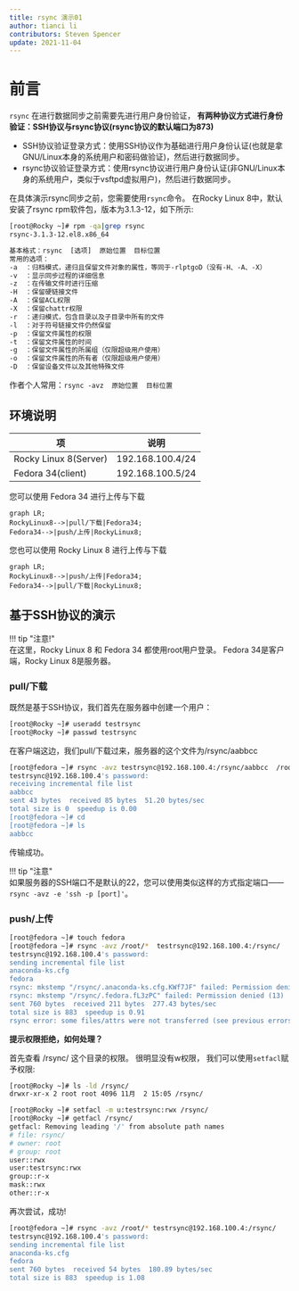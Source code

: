 ```yaml
---
title: rsync 演示01
author: tianci li
contributors: Steven Spencer
update: 2021-11-04
---
```


# 前言

`rsync` 在进行数据同步之前需要先进行用户身份验证， **有两种协议方式进行身份验证：SSH协议与rsync协议(rsync协议的默认端口为873)**

* SSH协议验证登录方式：使用SSH协议作为基础进行用户身份认证(也就是拿GNU/Linux本身的系统用户和密码做验证)，然后进行数据同步。
* rsync协议验证登录方式：使用rsync协议进行用户身份认证(非GNU/Linux本身的系统用户，类似于vsftpd虚拟用户)，然后进行数据同步。

在具体演示rsync同步之前，您需要使用`rsync`命令。 在Rocky Linux 8中，默认安装了rsync rpm软件包，版本为3.1.3-12，如下所示:

```bash
[root@Rocky ~]# rpm -qa|grep rsync
rsync-3.1.3-12.el8.x86_64
```

```txt
基本格式：rsync  [选项]  原始位置  目标位置
常用的选项：
-a  ：归档模式，递归且保留文件对象的属性，等同于-rlptgoD（没有-H、-A、-X）
-v  ：显示同步过程的详细信息
-z  ：在传输文件时进行压缩
-H  ：保留硬链接文件
-A  ：保留ACL权限
-X  ：保留chattr权限
-r  ：递归模式，包含目录以及子目录中所有的文件
-l  ：对于符号链接文件仍然保留
-p  ：保留文件属性的权限
-t  ：保留文件属性的时间
-g  ：保留文件属性的所属组（仅限超级用户使用）
-o  ：保留文件属性的所有者（仅限超级用户使用）
-D  ：保留设备文件以及其他特殊文件
```

作者个人常用：`rsync -avz  原始位置  目标位置`

## 环境说明

| 项                     | 说明               |
| --------------------- | ---------------- |
| Rocky Linux 8(Server) | 192.168.100.4/24 |
| Fedora 34(client)     | 192.168.100.5/24 |

您可以使用 Fedora 34 进行上传与下载

```mermaid
graph LR;
RockyLinux8-->|pull/下载|Fedora34;
Fedora34-->|push/上传|RockyLinux8;
```

您也可以使用 Rocky Linux 8 进行上传与下载

```mermaid
graph LR;
RockyLinux8-->|push/上传|Fedora34;
Fedora34-->|pull/下载|RockyLinux8;
```

## 基于SSH协议的演示

!!! tip "注意!"  
在这里，Rocky Linux 8 和 Fedora 34 都使用root用户登录。 Fedora 34是客户端，Rocky Linux 8是服务器。

### pull/下载

既然是基于SSH协议，我们首先在服务器中创建一个用户：

```bash
[root@Rocky ~]# useradd testrsync
[root@Rocky ~]# passwd testrsync
```

在客户端这边，我们pull/下载过来，服务器的这个文件为/rsync/aabbcc

```bash
[root@fedora ~]# rsync -avz testrsync@192.168.100.4:/rsync/aabbcc  /root
testrsync@192.168.100.4's password:
receiving incremental file list
aabbcc
sent 43 bytes  received 85 bytes  51.20 bytes/sec
total size is 0  speedup is 0.00
[root@fedora ~]# cd
[root@fedora ~]# ls
aabbcc
```
传输成功。

!!! tip "注意"  
如果服务器的SSH端口不是默认的22，您可以使用类似这样的方式指定端口——`rsync -avz -e 'ssh -p [port]'`。

### push/上传

```bash
[root@fedora ~]# touch fedora
[root@fedora ~]# rsync -avz /root/*  testrsync@192.168.100.4:/rsync/
testrsync@192.168.100.4's password:
sending incremental file list
anaconda-ks.cfg
fedora
rsync: mkstemp "/rsync/.anaconda-ks.cfg.KWf7JF" failed: Permission denied (13)
rsync: mkstemp "/rsync/.fedora.fL3zPC" failed: Permission denied (13)
sent 760 bytes  received 211 bytes  277.43 bytes/sec
total size is 883  speedup is 0.91
rsync error: some files/attrs were not transferred (see previous errors) (code 23) at main.c(1330) [sender=3.2.3]
```

**提示权限拒绝，如何处理？**

首先查看 /rsync/ 这个目录的权限。 很明显没有w权限， 我们可以使用`setfacl`赋予权限:

```bash
[root@Rocky ~]# ls -ld /rsync/
drwxr-xr-x 2 root root 4096 11月  2 15:05 /rsync/
```

```bash
[root@Rocky ~]# setfacl -m u:testrsync:rwx /rsync/
[root@Rocky ~]# getfacl /rsync/
getfacl: Removing leading '/' from absolute path names
# file: rsync/
# owner: root
# group: root
user::rwx
user:testrsync:rwx
group::r-x
mask::rwx
other::r-x
```

再次尝试，成功!

```bash
[root@fedora ~]# rsync -avz /root/* testrsync@192.168.100.4:/rsync/
testrsync@192.168.100.4's password:
sending incremental file list
anaconda-ks.cfg
fedora
sent 760 bytes  received 54 bytes  180.89 bytes/sec
total size is 883  speedup is 1.08
```
